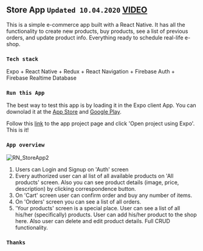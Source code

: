 ## Store App `Updated 10.04.2020` [VIDEO](https://www.youtube.com/watch?v=3fBEaHvKxv8&feature=youtu.be)

This is a simple e-commerce app built with a React Native. It has all the functionality to create new products, buy products, see a list of previous orders, and update product info. Everything ready to schedule real-life e-shop.

### `Tech stack`

Expo + React Native + Redux + React Navigation + Firebase Auth + Firebase Realtime Database

### `Run this App`

The best way to test this app is by loading it in the Expo client App. You can downolad it at the [App Store](https://apps.apple.com/us/app/expo-client/id982107779) and [Google Play](https://play.google.com/store/apps/details?id=host.exp.exponent&hl=en_US). 

Follow this [link](https://expo.io/@hyphaha/react-native-store-app) to the app project page and click 'Open project using Expo'. This is it!

### `App overview`

![RN_StoreApp2 ](https://user-images.githubusercontent.com/49665711/89965654-4d759280-dc1b-11ea-8f9d-45aaa9a3a29f.jpg)

1. Users can Login and Signup on 'Auth' screen
2. Every authorized user can al list of all available products on 'All products' screen. Also you can see product details (image, price, description) by clicking correspondence button.
3. On 'Cart' screen user can confirm order and buy any number of items.
4. On 'Orders' screen you can see a list of all orders.
5. 'Your products' screen is a special place. User can see a list of all his/her (specifically) products. User can add his/her product to the shop here. Also user can delete and edit product details. Full CRUD functionality.

### `Thanks`